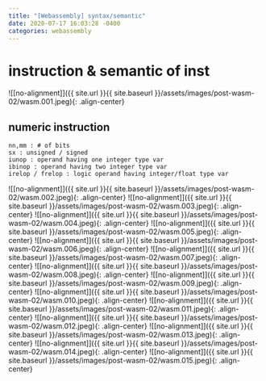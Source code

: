 ```yaml
---
title: "[Webassembly] syntax/semantic"
date: 2020-07-17 16:03:28 -0400
categories: webassembly
---
```

# instruction & semantic of inst
![[no-alignment]]({{ site.url }}{{ site.baseurl }}/assets/images/post-wasm-02/wasm.001.jpeg){: .align-center}
<!-- ![keynote01](./../assets/images/wasm.001.jpeg) -->
## numeric instruction
```
nn,mm : # of bits
sx : unsigned / signed
iunop : operand having one integer type var
ibinop : operand having two integer type var
irelop / frelop : logic operand having integer/float type var
```
![[no-alignment]]({{ site.url }}{{ site.baseurl }}/assets/images/post-wasm-02/wasm.002.jpeg){: .align-center}
![[no-alignment]]({{ site.url }}{{ site.baseurl }}/assets/images/post-wasm-02/wasm.003.jpeg){: .align-center}
![[no-alignment]]({{ site.url }}{{ site.baseurl }}/assets/images/post-wasm-02/wasm.004.jpeg){: .align-center}
![[no-alignment]]({{ site.url }}{{ site.baseurl }}/assets/images/post-wasm-02/wasm.005.jpeg){: .align-center}
![[no-alignment]]({{ site.url }}{{ site.baseurl }}/assets/images/post-wasm-02/wasm.006.jpeg){: .align-center}
![[no-alignment]]({{ site.url }}{{ site.baseurl }}/assets/images/post-wasm-02/wasm.007.jpeg){: .align-center}
![[no-alignment]]({{ site.url }}{{ site.baseurl }}/assets/images/post-wasm-02/wasm.008.jpeg){: .align-center}
![[no-alignment]]({{ site.url }}{{ site.baseurl }}/assets/images/post-wasm-02/wasm.009.jpeg){: .align-center}
![[no-alignment]]({{ site.url }}{{ site.baseurl }}/assets/images/post-wasm-02/wasm.010.jpeg){: .align-center}
![[no-alignment]]({{ site.url }}{{ site.baseurl }}/assets/images/post-wasm-02/wasm.011.jpeg){: .align-center}
![[no-alignment]]({{ site.url }}{{ site.baseurl }}/assets/images/post-wasm-02/wasm.012.jpeg){: .align-center}
![[no-alignment]]({{ site.url }}{{ site.baseurl }}/assets/images/post-wasm-02/wasm.013.jpeg){: .align-center}
![[no-alignment]]({{ site.url }}{{ site.baseurl }}/assets/images/post-wasm-02/wasm.014.jpeg){: .align-center}
![[no-alignment]]({{ site.url }}{{ site.baseurl }}/assets/images/post-wasm-02/wasm.015.jpeg){: .align-center}

